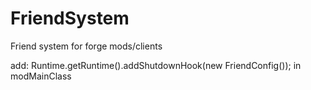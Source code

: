 # FriendSystem
Friend system for forge mods/clients

add: 		Runtime.getRuntime().addShutdownHook(new FriendConfig());
 in modMainClass
